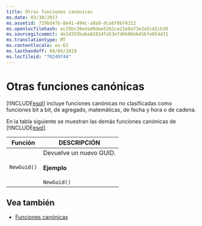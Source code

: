 ```yaml
---
title: Otras funciones canónicas
ms.date: 03/30/2017
ms.assetid: 729bd47b-8e41-494c-a9a9-dcabf8b74312
ms.openlocfilehash: ec25bc39edad9dee5261ce21e0a73e2a5c42cb30
ms.sourcegitcommit: 4e2d355baba82814fa53efd6b8bbb45bfe054d11
ms.translationtype: MT
ms.contentlocale: es-ES
ms.lasthandoff: 09/04/2019
ms.locfileid: "70249744"
---
```

# <a name="other-canonical-functions"></a>Otras funciones canónicas
[!INCLUDE[esql](../../../../../../includes/esql-md.md)] incluye funciones canónicas no clasificadas como funciones bit a bit, de agregado, matemáticas, de fecha y hora o de cadena.  
  
 En la tabla siguiente se muestran las demás funciones canónicas de [!INCLUDE[esql](../../../../../../includes/esql-md.md)].  
  
|Función|DESCRIPCIÓN|  
|--------------|-----------------|  
|`NewGuid()`|Devuelve un nuevo GUID.<br /><br /> **Ejemplo**<br /><br /> `NewGuid()`|  
  
## <a name="see-also"></a>Vea también

- [Funciones canónicas](canonical-functions.md)
